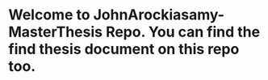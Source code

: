 # Welcome to JohnArockiasamy-MasterThesis Repo. You can find the find thesis document on this repo too.




